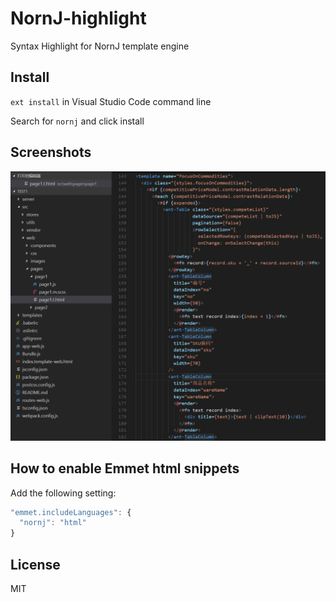 # NornJ-highlight

Syntax Highlight for NornJ template engine

## Install

`ext install` in Visual Studio Code command line

Search for `nornj` and click install

## Screenshots

![nornj-template-example](images/screenshot.png)

## How to enable Emmet html snippets

Add the following setting:

```js
"emmet.includeLanguages": {
  "nornj": "html"
}
```

## License

MIT